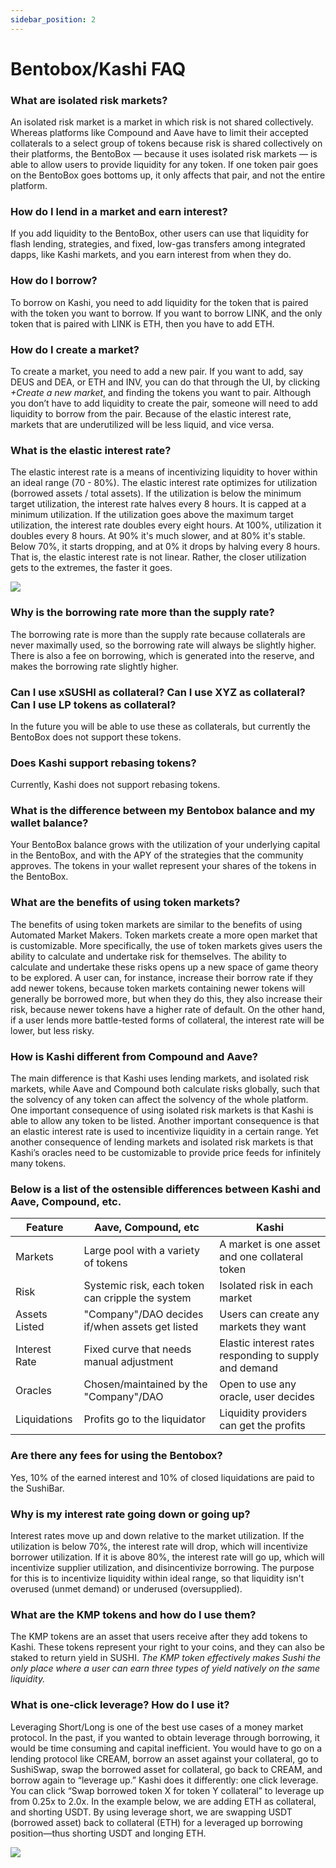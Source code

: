 ```yaml
---
sidebar_position: 2
---
```


# Bentobox/Kashi FAQ

### What are isolated risk markets?

An isolated risk market is a market in which risk is not shared collectively. Whereas platforms like Compound and Aave have to limit their accepted collaterals to a select group of tokens because risk is shared collectively on their platforms, the BentoBox — because it uses isolated risk markets — is able to allow users to provide liquidity for any token. If one token pair goes on the BentoBox goes bottoms up, it only affects that pair, and not the entire platform.

### How do I lend in a market and earn interest?

If you add liquidity to the BentoBox, other users can use that liquidity for flash lending, strategies, and fixed, low-gas transfers among integrated dapps, like Kashi markets, and you earn interest from when they do.

### How do I borrow?

To borrow on Kashi, you need to add liquidity for the token that is paired with the token you want to borrow. If you want to borrow LINK, and the only token that is paired with LINK is ETH, then you have to add ETH.

### How do I create a market?

To create a market, you need to add a new pair. If you want to add, say DEUS and DEA, or ETH and INV, you can do that through the UI, by clicking _+Create a new market_, and finding the tokens you want to pair. Although you don’t have to add liquidity to create the pair, someone will need to add liquidity to borrow from the pair. Because of the elastic interest rate, markets that are underutilized will be less liquid, and vice versa.

### What is the elastic interest rate?

The elastic interest rate is a means of incentivizing liquidity to hover within an ideal range (70 - 80%). The elastic interest rate optimizes for utilization (borrowed assets / total assets). If the utilization is below the minimum target utilization, the interest rate halves every 8 hours. It is capped at a minimum utilization. If the utilization goes above the maximum target utilization, the interest rate doubles every eight hours. At 100%, utilization it doubles every 8 hours. At 90% it's much slower, and at 80% it's stable. Below 70%, it starts dropping, and at 0% it drops by halving every 8 hours. That is, the elastic interest rate is not linear. Rather, the closer utilization gets to the extremes, the faster it goes.

![](/img/faqimg/bb1.png)

### Why is the borrowing rate more than the supply rate?

The borrowing rate is more than the supply rate because collaterals are never maximally used, so the borrowing rate will always be slightly higher. There is also a fee on borrowing, which is generated into the reserve, and makes the borrowing rate slightly higher.

### Can I use xSUSHI as collateral? Can I use XYZ as collateral? Can I use LP tokens as collateral?

In the future you will be able to use these as collaterals, but currently the BentoBox does not support these tokens.

### Does Kashi support rebasing tokens?

Currently, Kashi does not support rebasing tokens.

### What is the difference between my Bentobox balance and my wallet balance?

Your BentoBox balance grows with the utilization of your underlying capital in the BentoBox, and with the APY of the strategies that the community approves. The tokens in your wallet represent your shares of the tokens in the BentoBox.

### What are the benefits of using token markets?

The benefits of using token markets are similar to the benefits of using Automated Market Makers. Token markets create a more open market that is customizable. More specifically, the use of token markets gives users the ability to calculate and undertake risk for themselves. The ability to calculate and undertake these risks opens up a new space of game theory to be explored. A user can, for instance, increase their borrow rate if they add newer tokens, because token markets containing newer tokens will generally be borrowed more, but when they do this, they also increase their risk, because newer tokens have a higher rate of default. On the other hand, if a user lends more battle-tested forms of collateral, the interest rate will be lower, but less risky.

### How is Kashi different from Compound and Aave?

The main difference is that Kashi uses lending markets, and isolated risk markets, while Aave and Compound both calculate risks globally, such that the solvency of any token can affect the solvency of the whole platform. One important consequence of using isolated risk markets is that Kashi is able to allow any token to be listed. Another important consequence is that an elastic interest rate is used to incentivize liquidity in a certain range. Yet another consequence of lending markets and isolated risk markets is that Kashi’s oracles need to be customizable to provide price feeds for infinitely many tokens.

### Below is a list of the ostensible differences between Kashi and Aave, Compound, etc.

| Feature       | Aave, Compound, etc                              | Kashi                                                  |
| ------------- | ------------------------------------------------ | ------------------------------------------------------ |
| Markets       | Large pool with a variety of tokens              | A market is one asset and one collateral token         |
| Risk          | Systemic risk, each token can cripple the system | Isolated risk in each market                           |
| Assets Listed | "Company"/DAO decides if/when assets get listed  | Users can create any markets they want                 |
| Interest Rate | Fixed curve that needs manual adjustment         | Elastic interest rates responding to supply and demand |
| Oracles       | Chosen/maintained by the "Company"/DAO           | Open to use any oracle, user decides                   |
| Liquidations  | Profits go to the liquidator                     | Liquidity providers can get the profits                |

### Are there any fees for using the Bentobox?

Yes, 10% of the earned interest and 10% of closed liquidations are paid to the SushiBar.

### Why is my interest rate going down or going up?

Interest rates move up and down relative to the market utilization. If the utilization is below 70%, the interest rate will drop, which will incentivize borrower utilization. If it is above 80%, the interest rate will go up, which will incentivize supplier utilization, and disincentivize borrowing. The purpose for this is to incentivize liquidity within ideal range, so that liquidity isn't overused (unmet demand) or underused (oversupplied).

### What are the KMP tokens and how do I use them?

The KMP tokens are an asset that users receive after they add tokens to Kashi. These tokens represent your right to your coins, and they can also be staked to return yield in SUSHI. _The KMP token effectively makes Sushi the only place where a user can earn three types of yield natively on the same liquidity._

### What is one-click leverage? How do I use it?

Leveraging Short/Long is one of the best use cases of a money market protocol. In the past, if you wanted to obtain leverage through borrowing, it would be time consuming and capital inefficient. You would have to go on a lending protocol like CREAM, borrow an asset against your collateral, go to SushiSwap, swap the borrowed asset for collateral, go back to CREAM, and borrow again to “leverage up.” Kashi does it differently: one click leverage. You can click “Swap borrowed token X for token Y collateral” to leverage up from 0.25x to 2.0x. In the example below, we are adding ETH as collateral, and shorting USDT. By using leverage short, we are swapping USDT (borrowed asset) back to collateral (ETH) for a leveraged up borrowing position—thus shorting USDT and longing ETH.

![](/img/faqimg/bb2.png)
